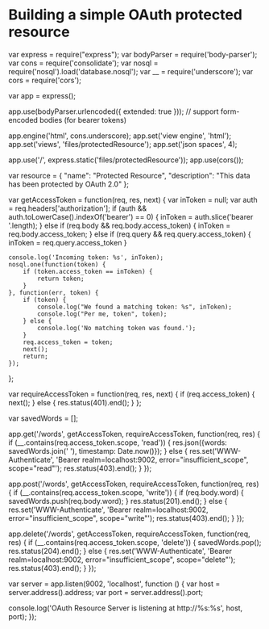 # Building a simple OAuth protected resource

var express = require("express");
var bodyParser = require('body-parser');
var cons = require('consolidate');
var nosql = require('nosql').load('database.nosql');
var __ = require('underscore');
var cors = require('cors');

var app = express();

app.use(bodyParser.urlencoded({ extended: true })); // support form-encoded bodies (for bearer tokens)

app.engine('html', cons.underscore);
app.set('view engine', 'html');
app.set('views', 'files/protectedResource');
app.set('json spaces', 4);

app.use('/', express.static('files/protectedResource'));
app.use(cors());

var resource = {
	"name": "Protected Resource",
	"description": "This data has been protected by OAuth 2.0"
};

var getAccessToken = function(req, res, next) {
	var inToken = null;
	var auth = req.headers['authorization'];
	if (auth && auth.toLowerCase().indexOf('bearer') == 0) {
		inToken = auth.slice('bearer '.length);
	} else if (req.body && req.body.access_token) {
		inToken = req.body.access_token;
	} else if (req.query && req.query.access_token) {
		inToken = req.query.access_token
	}
	
	console.log('Incoming token: %s', inToken);
	nosql.one(function(token) {
		if (token.access_token == inToken) {
			return token;	
		}
	}, function(err, token) {
		if (token) {
			console.log("We found a matching token: %s", inToken);
			console.log("Per me, token", token);
		} else {
			console.log('No matching token was found.');
		}
		req.access_token = token;
		next();
		return;
	});
};

var requireAccessToken = function(req, res, next) {
	if (req.access_token) {
		next();
	} else {
		res.status(401).end();
	}
};

var savedWords = [];

app.get('/words', getAccessToken, requireAccessToken, function(req, res) {
	if (__.contains(req.access_token.scope, 'read')) {
		res.json({words: savedWords.join(' '), timestamp: Date.now()});
	} else {
		res.set('WWW-Authenticate', 'Bearer realm=localhost:9002, error="insufficient_scope", scope="read"');
		res.status(403).end();
	}
});

app.post('/words', getAccessToken, requireAccessToken, function(req, res) {
	if (__.contains(req.access_token.scope, 'write')) {
		if (req.body.word) {
			savedWords.push(req.body.word);
		}
		res.status(201).end();
	} else {
		res.set('WWW-Authenticate', 'Bearer realm=localhost:9002, error="insufficient_scope", scope="write"');
		res.status(403).end();
	}
});

app.delete('/words', getAccessToken, requireAccessToken, function(req, res) {
	if (__.contains(req.access_token.scope, 'delete')) {
		savedWords.pop();
		res.status(204).end();
	} else {
		res.set('WWW-Authenticate', 'Bearer realm=localhost:9002, error="insufficient_scope", scope="delete"');
		res.status(403).end();
	}
});

var server = app.listen(9002, 'localhost', function () {
  var host = server.address().address;
  var port = server.address().port;

  console.log('OAuth Resource Server is listening at http://%s:%s', host, port);
});
 
